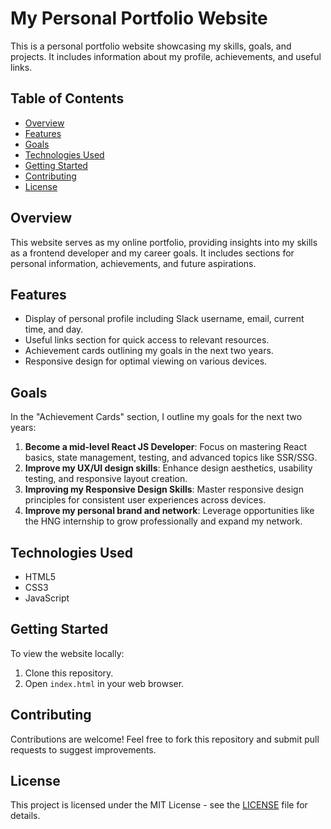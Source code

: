 # My Personal Portfolio Website

This is a personal portfolio website showcasing my skills, goals, and projects. It includes information about my profile, achievements, and useful links.

## Table of Contents

- [Overview](#overview)
- [Features](#features)
- [Goals](#goals)
- [Technologies Used](#technologies-used)
- [Getting Started](#getting-started)
- [Contributing](#contributing)
- [License](#license)

## Overview

This website serves as my online portfolio, providing insights into my skills as a frontend developer and my career goals. It includes sections for personal information, achievements, and future aspirations.

## Features

- Display of personal profile including Slack username, email, current time, and day.
- Useful links section for quick access to relevant resources.
- Achievement cards outlining my goals in the next two years.
- Responsive design for optimal viewing on various devices.

## Goals

In the "Achievement Cards" section, I outline my goals for the next two years:

1. **Become a mid-level React JS Developer**: Focus on mastering React basics, state management, testing, and advanced topics like SSR/SSG.
2. **Improve my UX/UI design skills**: Enhance design aesthetics, usability testing, and responsive layout creation.
3. **Improving my Responsive Design Skills**: Master responsive design principles for consistent user experiences across devices.
4. **Improve my personal brand and network**: Leverage opportunities like the HNG internship to grow professionally and expand my network.

## Technologies Used

- HTML5
- CSS3
- JavaScript

## Getting Started

To view the website locally:

1. Clone this repository.
2. Open `index.html` in your web browser.

## Contributing

Contributions are welcome! Feel free to fork this repository and submit pull requests to suggest improvements.

## License

This project is licensed under the MIT License - see the [LICENSE](LICENSE) file for details.
